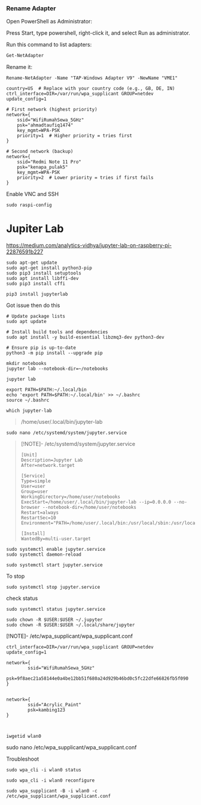 

### Rename Adapter
Open PowerShell as Administrator:

Press Start, type powershell, right-click it, and select Run as administrator.

Run this command to list adapters:

```powershell
Get-NetAdapter
```


Rename it:
```
Rename-NetAdapter -Name "TAP-Windows Adapter V9" -NewName "VME1"
```

```
country=US  # Replace with your country code (e.g., GB, DE, IN)
ctrl_interface=DIR=/var/run/wpa_supplicant GROUP=netdev
update_config=1

# First network (highest priority)
network={
    ssid="WifiRumahSewa_5GHz"
    psk="ahmadtaufiq1474"
    key_mgmt=WPA-PSK
    priority=1  # Higher priority = tries first
}

# Second network (backup)
network={
    ssid="Redmi Note 11 Pro"
    psk="kenapa_pulak5"
    key_mgmt=WPA-PSK
    priority=2  # Lower priority = tries if first fails
}

```


Enable VNC and SSH 
```
sudo raspi-config
```

# Jupiter Lab 
https://medium.com/analytics-vidhya/jupyter-lab-on-raspberry-pi-22876591b227

```
sudo apt-get update  
sudo apt-get install python3-pip  
sudo pip3 install setuptools  
sudo apt install libffi-dev  
sudo pip3 install cffi
```

```
pip3 install jupyterlab
```

Got issue then do this
```
# Update package lists
sudo apt update

# Install build tools and dependencies
sudo apt install -y build-essential libzmq3-dev python3-dev

# Ensure pip is up-to-date
python3 -m pip install --upgrade pip
```

```
mkdir notebooks  
jupyter lab --notebook-dir=~/notebooks
```

```
jupyter lab
```



```
export PATH=$PATH:~/.local/bin
echo 'export PATH=$PATH:~/.local/bin' >> ~/.bashrc
source ~/.bashrc
```

```
which jupyter-lab
```

> /home/user/.local/bin/jupyter-lab

```
sudo nano /etc/systemd/system/jupyter.service
```

> [!NOTE]- /etc/systemd/system/jupyter.service
> ```
> [Unit]
> Description=Jupyter Lab
> After=network.target
> 
> [Service]
> Type=simple
> User=user
> Group=user
> WorkingDirectory=/home/user/notebooks
> ExecStart=/home/user/.local/bin/jupyter-lab --ip=0.0.0.0 --no-browser --notebook-dir=/home/user/notebooks
> Restart=always
> RestartSec=10
> Environment="PATH=/home/user/.local/bin:/usr/local/sbin:/usr/local/bin:/usr/sbin:/usr/bin:/sbin:/bin"
> 
> [Install]
> WantedBy=multi-user.target
> ```

```
sudo systemctl enable jupyter.service  
sudo systemctl daemon-reload
```

```
sudo systemctl start jupyter.service
```

To stop
```
sudo systemctl stop jupyter.service
```

check status
```
sudo systemctl status jupyter.service
```


```
sudo chown -R $USER:$USER ~/.jupyter
sudo chown -R $USER:$USER ~/.local/share/jupyter
```

[!NOTE]- /etc/wpa_supplicant/wpa_supplicant.conf
```
ctrl_interface=DIR=/var/run/wpa_supplicant GROUP=netdev
update_config=1

network={
        ssid="WifiRumahSewa_5GHz"
		psk=9f8aec21a58144e0a4be12bb51f680a24d929b46bd0c5fc22dfe66826fb5f090
}


network={
        ssid="Acrylic_Paint"
        psk=kambing123
}



```


```
iwgetid wlan0
```

sudo nano /etc/wpa_supplicant/wpa_supplicant.conf

Troubleshoot
```
sudo wpa_cli -i wlan0 status
```

```
sudo wpa_cli -i wlan0 reconfigure
```

```
sudo wpa_supplicant -B -i wlan0 -c /etc/wpa_supplicant/wpa_supplicant.conf
```